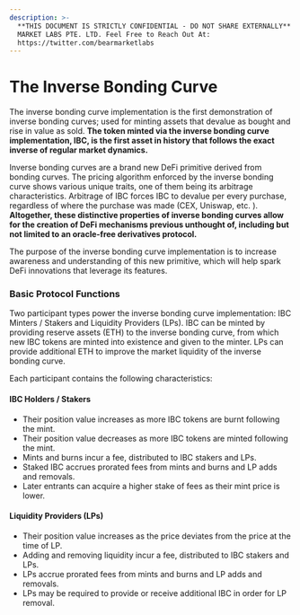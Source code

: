 ```yaml
---
description: >-
  **THIS DOCUMENT IS STRICTLY CONFIDENTIAL - DO NOT SHARE EXTERNALLY** BEAR
  MARKET LABS PTE. LTD. Feel Free to Reach Out At:
  https://twitter.com/bearmarketlabs
---
```


# The Inverse Bonding Curve

The inverse bonding curve implementation is the first demonstration of inverse bonding curves; used for minting assets that devalue as bought and rise in value as sold. **The token minted via the inverse bonding curve implementation, IBC, is the first asset in history that follows the exact inverse of regular market dynamics.**&#x20;

Inverse bonding curves are a brand new DeFi primitive derived from bonding curves. The pricing algorithm enforced by the inverse bonding curve shows various unique traits, one of them being its arbitrage characteristics. Arbitrage of IBC forces IBC to devalue per every purchase, regardless of where the purchase was made (CEX, Uniswap, etc. ). **Altogether, these distinctive properties of inverse bonding curves allow for the creation of DeFi mechanisms previous unthought of, including but not limited to an oracle-free derivatives protocol.**&#x20;

The purpose of the inverse bonding curve implementation is to increase awareness and understanding of this new primitive, which will help spark DeFi innovations that leverage its features.&#x20;



### Basic Protocol Functions

Two participant types power the inverse bonding curve implementation: IBC Minters / Stakers and Liquidity Providers (LPs). IBC can be minted by providing reserve assets (ETH) to the inverse bonding curve, from which new IBC tokens are minted into existence and given to the minter. LPs can provide additional ETH to improve the market liquidity of the inverse bonding curve.&#x20;



Each participant contains the following characteristics:&#x20;

#### IBC Holders / Stakers

* Their position value increases as more IBC tokens are burnt following the mint.&#x20;
* Their position value decreases as more IBC tokens are minted following the mint.&#x20;
* Mints and burns incur a fee, distributed to IBC stakers and LPs.&#x20;
* Staked IBC accrues prorated fees from mints and burns and LP adds and removals.&#x20;
* Later entrants can acquire a higher stake of fees as their mint price is lower.&#x20;



#### Liquidity Providers (LPs)

* Their position value increases as the price deviates from the price at the time of LP.&#x20;
* Adding and removing liquidity incur a fee, distributed to IBC stakers and LPs.&#x20;
* LPs accrue prorated fees from mints and burns and LP adds and removals.&#x20;
* LPs may be required to provide or receive additional IBC in order for LP removal.&#x20;

